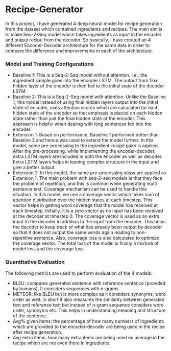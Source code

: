 # Recipe-Generator
In this project, I have generated 4 deep neural model for recipe generation from the dataset which contained ingredients and recipes. The main aim is to make Seq-2-Seq model which takes ingredients as input in the encoder and output recipe from the decoder. So basically, I have created an 4 different Encoder-Decoder architecture for the same data in order to compare the difference and improvements in each of the architecture.
### Model and Training Configurations
* Baseline 1: This is a Seq-2-Seq model without attention, i.e., the ingredient sample goes into the encoder LSTM. The output from final hidden layer of the encoder is then fed to the initial state of the decoder LSTM.
* Baseline 2: This is a Seq-2-Seq model with attention. Unlike the Baseline 1, this model instead of using final hidden layers output into the initial state of encoder, uses attention scores which are calculated for each hidden state of the encoder so that emphasis is placed on each hidden state rather than just the final hidden state of the encoder. This approach is helpful when dealing with long sentences fed into the encoder.
* Extension 1: Based on performance, Baseline 1 performed better than Baseline 2 and hence was used to extend the model further. In this model, some pre-processing to the ingredient-recipe pairs is applied. After the pre-processing, while implementing the encoder-decoder, extra LSTM layers are included in both the encoder as well as decoder. Extra LSTM layers helps in leaning complex structure in the input and give a better output.
* Extension 2: In this model, the same pre-processing steps are applied as Extension 1. The main problem with seq-2-seq models is that they face the problem of repetition, and this is common when generating multi sentence text. Coverage mechanism can be used to handle this situation. In this model, we use a coverage vector which takes sum of attention distribution over the hidden states at each timestep. This vector helps in getting word coverage that the model has received at each timestep. Initially, it is a zero vector as no input has been received at the decoder at timestep 0. The coverage vector is used as an extra input to the decoder in addition to the input from the encoder. This helps the decoder to keep track of what has already been output by decoder so that it does not output the same words again leading to non-repetitive sentence. Also, coverage loss is also calculated to optimize the coverage vector. The total loss of the model is finally a mixture of model loss and the coverage loss.
### Quantitative Evaluation
The following metrics are used to perform evaluation of the 4 models:
* BLEU: compares generated sentence with reference sentence (provided by humans). It considers sequences with n-grams
* METEOR: like BLEU but is more complex as it considers synonyms, word order as well. In short it also measures the similarity between generated text and reference text but instead of n-gram sequence considers word order, synonyms etc. This helps in understanding meaning and structure of the sentence.
* Avg% given items:  the percentage of how many numbers of ingredients which are provided to the encoder-decoder are being used in the recipe after recipe generation.
* Avg extra items: how many extra items are being used on average in the recipe which are not even there in ingredients.
